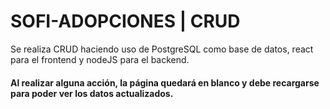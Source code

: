 # **SOFI-ADOPCIONES** | CRUD

Se realiza CRUD haciendo uso de PostgreSQL como base de datos, react para el frontend y nodeJS para el backend. 

#### Al realizar alguna acción, la página quedará en blanco y debe recargarse para poder ver los datos actualizados. 
